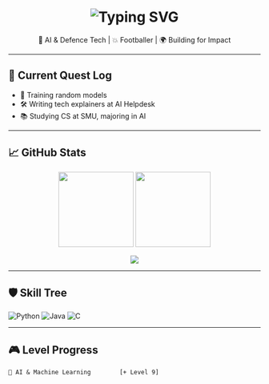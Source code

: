 <!-- Banner / ASCII or Pixel Title -->
<h1 align="center">
  <img src="https://readme-typing-svg.demolab.com/?font=Press+Start+2P&size=20&pause=1000&center=true&width=535&lines=Welcome+to+Greg's+Dev+Zone!;Level+99+Coder+%F0%9F%8E%AF;AI+%26+Defence+Tech+Specialist" alt="Typing SVG" />
</h1>

<p align="center">
  🧠 AI & Defence Tech | 💥 Footballer | 🌍 Building for Impact
</p>

---

## 🧩 Current Quest Log

- 🧠 Training random models
- 🛠️ Writing tech explainers at AI Helpdesk
- 📚 Studying CS at SMU, majoring in AI

---

## 📈 GitHub Stats

<p align="center">
  <img src="https://github-readme-stats.vercel.app/api?username=gregleejy&show_icons=true&theme=tokyonight" height="150"/>
  <img src="https://github-readme-streak-stats.herokuapp.com?user=gregleejy&theme=tokyonight" height="150"/>
</p>

<p align="center">
  <img src="https://github-profile-trophy.vercel.app/?username=gregleejy&theme=onestar&row=1&column=6" />
</p>

---

## 🛡️ Skill Tree

![Python](https://img.shields.io/badge/Python-3670A0?style=for-the-badge&logo=python&logoColor=ffdd54)
![Java](https://img.shields.io/badge/Java-DD0031?style=for-the-badge&logo=java&logoColor=white)
![C](https://img.shields.io/badge/C-00599C?style=for-the-badge&logo=c&logoColor=white)

---

## 🎮 Level Progress

```diff
🧙 AI & Machine Learning        [+ Level 9]
```
